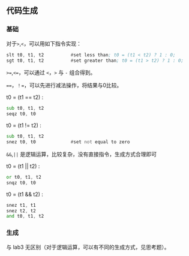 ## 代码生成

### 基础

对于`>`,`<`，可以用如下指令实现：

```asm
slt t0, t1, t2          #set less than; t0 = (t1 < t2) ? 1 : 0;
sgt t0, t1, t2          #set greater than; t0 = (t1 > t2) ? 1 : 0;
```

`>=`,`<=`，可以通过 `<`，`>` 与 `-` 组合得到。

`==`，`！=`，可以先进行减法操作，将结果与0比较。

t0 = (t1 == t2) :
```asm
sub t0, t1, t2
seqz t0, t0
```

t0 = (t1 != t2) :
```asm
sub t0, t1, t2
snez t0, t0             #set not equal to zero
```

`&&`,`||` 是逻辑运算，比较复杂，没有直接指令，生成方式合理即可

t0 = (t1 || t2) : 
```asm
or t0, t1, t2
snqz t0, t0
```

t0 = (t1 && t2) :

```asm
snez t1, t1
snez t2, t2
and t0, t1, t2
```

### 生成

与 lab3 无区别（对于逻辑运算，可以有不同的生成方式，见思考题）。
